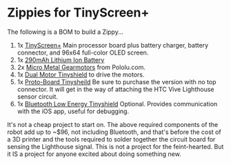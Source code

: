 # Zippies for TinyScreen+

The following is a BOM to build a Zippy...

1. 1x [TinyScreen+](https://tinycircuits.com/collections/processors/products/tinyscreenplus) Main processor board plus battery charger, battery connector, and 96x64 full-color OLED screen.
2. 1x [290mAh Lithium Ion Battery](https://tinycircuits.com/products/lithium-ion-polymer-battery-3-7v-290mah)
3. 2x [Micro Metal Gearmotors](https://www.pololu.com/product/2363) from Pololu.com.
4. 1x [Dual Motor Tinyshield](https://tinycircuits.com/products/dual-motor-tinyshield) to drive the motors.
5. 1x [Proto-Board Tinysheild](https://tinycircuits.com/collections/proto-boards/products/proto-board-tinyshield?variant=14984618887) Be sure to purchase the version with no top connector. It will get in the way of attaching the HTC Vive Lighthouse sensor circuit.
6. 1x [Bluetooth Low Energy Tinyshield](https://tinycircuits.com/collections/communication/products/bluetooth-low-energy-tinyshield) Optional. Provides communication with the iOS app, useful for debugging.

It's not a cheap project to start on. The above required components of the robot add up to ~$96, not including Bluetooth, and that's before the cost of a 3D printer and the tools required to solder together the circuit board for sensing the Lighthouse signal. This is not a project for the feint-hearted. But it IS a project for anyone excited about doing something new.
